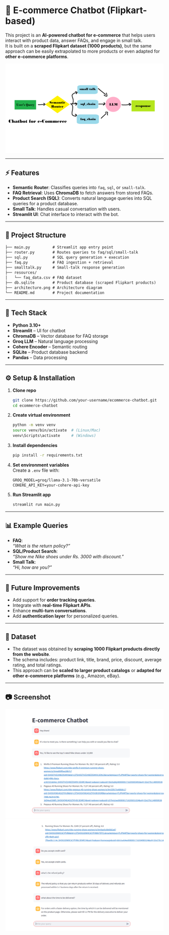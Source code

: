 # 🛒 E-commerce Chatbot (Flipkart-based)

This project is an **AI-powered chatbot for e-commerce** that helps users interact with product data, answer FAQs, and engage in small talk.  
It is built on a **scraped Flipkart dataset (1000 products)**, but the same approach can be easily extrapolated to more products or even adapted for **other e-commerce platforms**.  

<p align="center">
  <img src="architecture.png" alt="Chatbot Architecture" width="600">
</p>

---

## ⚡ Features
- **Semantic Router**: Classifies queries into `faq`, `sql`, or `small-talk`.
- **FAQ Retrieval**: Uses **ChromaDB** to fetch answers from stored FAQs.
- **Product Search (SQL)**: Converts natural language queries into SQL queries for a product database.
- **Small Talk**: Handles casual conversation with users.
- **Streamlit UI**: Chat interface to interact with the bot.

---

## 📂 Project Structure

```
├── main.py          # Streamlit app entry point
├── router.py        # Routes queries to faq/sql/small-talk
├── sql.py           # SQL query generation + execution
├── faq.py           # FAQ ingestion + retrieval
├── smalltalk.py     # Small-talk response generation
├── resources/
│   └── faq_data.csv # FAQ dataset
├── db.sqlite        # Product database (scraped Flipkart products)
├── architecture.png # Architecture diagram
└── README.md        # Project documentation
```

---

## 🔑 Tech Stack
- **Python 3.10+**
- **Streamlit** – UI for chatbot
- **ChromaDB** – Vector database for FAQ storage
- **Groq LLM** – Natural language processing
- **Cohere Encoder** – Semantic routing
- **SQLite** – Product database backend
- **Pandas** – Data processing

---

## ⚙️ Setup & Installation

1. **Clone repo**
   ```bash
   git clone https://github.com/your-username/ecommerce-chatbot.git
   cd ecommerce-chatbot
   ```

2. **Create virtual environment**
   ```bash
   python -m venv venv
   source venv/bin/activate  # (Linux/Mac)
   venv\Scripts\activate     # (Windows)
   ```

3. **Install dependencies**
   ```bash
   pip install -r requirements.txt
   ```

4. **Set environment variables**  
   Create a `.env` file with:
   ```env
   GROQ_MODEL=groq/llama-3.1-70b-versatile
   COHERE_API_KEY=your-cohere-api-key
   ```

5. **Run Streamlit app**
   ```bash
   streamlit run main.py
   ```

---

## 📊 Example Queries
- **FAQ**:  
  *“What is the return policy?”*  
- **SQL/Product Search**:  
  *“Show me Nike shoes under Rs. 3000 with discount.”*  
- **Small Talk**:  
  *“Hi, how are you?”*  

---

## 🚀 Future Improvements
- Add support for **order tracking queries**.
- Integrate with **real-time Flipkart APIs**.
- Enhance **multi-turn conversations**.
- Add **authentication layer** for personalized queries.

---

## 📘 Dataset
- The dataset was obtained by **scraping 1000 Flipkart products directly from the website**.  
- The schema includes: product link, title, brand, price, discount, average rating, and total ratings.  
- This approach can be **scaled to larger product catalogs** or **adapted for other e-commerce platforms** (e.g., Amazon, eBay).  

---

## 📷 Screenshot

![Screenshot_1](screenshot_1.png)
![Screenshot 2](screenshot_2.png)

